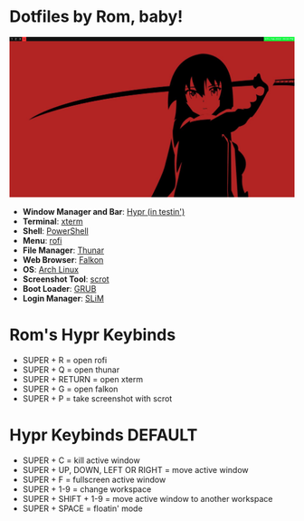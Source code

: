 # Dotfiles by Rom, baby!

<img src=shot.jpg>

- **Window Manager and Bar**: [Hypr (in testin')](https://github.com/vaxerski/Hypr)
- **Terminal**: [xterm](https://linux.die.net/man/1/xterm)
- **Shell**: [PowerShell](https://github.com/PowerShell/PowerShell)
- **Menu**: [rofi](https://github.com/adi1090x/rofi)
- **File Manager**: [Thunar](https://wiki.archlinux.org/title/thunar)
- **Web Browser**: [Falkon](https://www.falkon.org/)
- **OS**: [Arch Linux](https://wiki.archlinux.org/)
- **Screenshot Tool**: [scrot](https://en.wikipedia.org/wiki/Scrot)
- **Boot Loader**: [GRUB](https://www.gnu.org/software/grub/)
- **Login Manager**: [SLiM](https://wiki.archlinux.org/title/SLiM)



# Rom's Hypr Keybinds 

- SUPER + R = open rofi
- SUPER + Q = open thunar
- SUPER + RETURN = open xterm
- SUPER + G = open falkon
- SUPER + P = take screenshot with scrot

# Hypr Keybinds DEFAULT

- SUPER + C = kill active window
- SUPER + UP, DOWN, LEFT OR RIGHT = move active window
- SUPER + F = fullscreen active window
- SUPER + 1-9 = change workspace
- SUPER + SHIFT + 1-9 = move active window to another workspace
- SUPER + SPACE = floatin' mode
